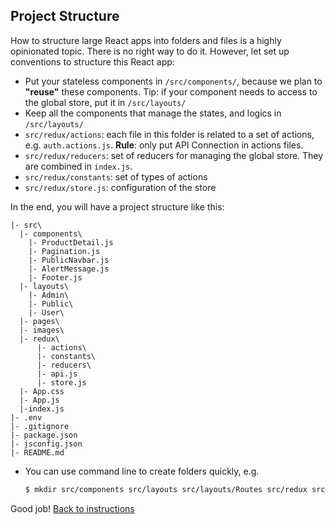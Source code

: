 ## Project Structure

How to structure large React apps into folders and files is a highly opinionated topic. There is no right way to do it. However, let set up conventions to structure this React app:

- Put your stateless components in `/src/components/`, because we plan to **"reuse"** these components. Tip: if your component needs to access to the global store, put it in `/src/layouts/`
- Keep all the components that manage the states, and logics in `/src/layouts/`
- `src/redux/actions`: each file in this folder is related to a set of actions, e.g. `auth.actions.js`. **Rule**: only put API Connection in actions files.
- `src/redux/reducers`: set of reducers for managing the global store. They are combined in `index.js`.
- `src/redux/constants`: set of types of actions
- `src/redux/store.js`: configuration of the store

In the end, you will have a project structure like this:

```
|- src\
  |- components\
    |- ProductDetail.js
    |- Pagination.js
    |- PublicNavbar.js
    |- AlertMessage.js
    |- Footer.js
  |- layouts\
    |- Admin\
    |- Public\
    |- User\
  |- pages\
  |- images\
  |- redux\
      |- actions\
      |- constants\
      |- reducers\
      |- api.js
      |- store.js
  |- App.css
  |- App.js
  |-index.js
|- .env
|- .gitignore
|- package.json
|- jsconfig.json
|- README.md
```

- You can use command line to create folders quickly, e.g.

  ```bash
  $ mkdir src/components src/layouts src/layouts/Routes src/redux src/redux/actions src/redux/constants src/redux/reducers
  ```

Good job! [Back to instructions](/README.md)
